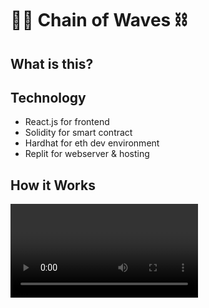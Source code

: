 # 👋🏽 Chain of Waves ⛓

## What is this?

<todo>

## Technology
* React.js for frontend 
* Solidity for smart contract
* Hardhat for eth dev environment
* Replit for webserver & hosting

## How it Works

<video>
